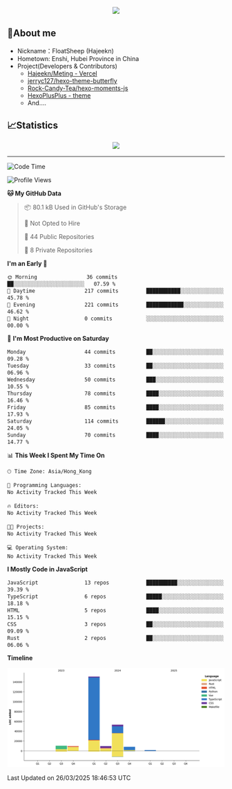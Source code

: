 <p align="center">
   <a href="https://git.io/typing-svg"><img src="https://readme-typing-svg.demolab.com?font=Fira+Code&pause=1000&color=F7DD11&center=true&vCenter=true&width=435&lines=Floating+in+the+clouds~;I'm+glad+to+meet+you+again" /></a>
</p>

## 🥱About me

- Nickname：FloatSheep (Hajeekn)
- Hometown: Enshi, Hubei Province in China
- Project(Developers & Contributors)
   - [Hajeekn/Meting - Vercel](https://github.com/hajeekn/vercel-meting)
   - [jerryc127/hexo-theme-butterfly](https://github.com/jerryc127/hexo-theme-butterfly)
   - [Rock-Candy-Tea/hexo-moments-js](https://github.com/Rock-Candy-Tea/hexo-moments-js)
   - [HexoPlusPlus - theme](https://github.com/HexoPlusPlus/HexoPlusPlus)
   - And....


## 📈Statistics

<div align="center">
<img src="https://github-readme-stats-git-masterrstaa-rickstaa.vercel.app/api?username=FloatSheep" />
</div>

---

<!--START_SECTION:waka-->
![Code Time](http://img.shields.io/badge/Code%20Time-318%20hrs%2048%20mins-blue)

![Profile Views](http://img.shields.io/badge/Profile%20Views-0-blue)

**🐱 My GitHub Data** 

> 📦 80.1 kB Used in GitHub's Storage 
 > 
> 🚫 Not Opted to Hire
 > 
> 📜 44 Public Repositories 
 > 
> 🔑 8 Private Repositories 
 > 
**I'm an Early 🐤** 

```text
🌞 Morning                36 commits          ██░░░░░░░░░░░░░░░░░░░░░░░   07.59 % 
🌆 Daytime                217 commits         ███████████░░░░░░░░░░░░░░   45.78 % 
🌃 Evening                221 commits         ████████████░░░░░░░░░░░░░   46.62 % 
🌙 Night                  0 commits           ░░░░░░░░░░░░░░░░░░░░░░░░░   00.00 % 
```
📅 **I'm Most Productive on Saturday** 

```text
Monday                   44 commits          ██░░░░░░░░░░░░░░░░░░░░░░░   09.28 % 
Tuesday                  33 commits          ██░░░░░░░░░░░░░░░░░░░░░░░   06.96 % 
Wednesday                50 commits          ███░░░░░░░░░░░░░░░░░░░░░░   10.55 % 
Thursday                 78 commits          ████░░░░░░░░░░░░░░░░░░░░░   16.46 % 
Friday                   85 commits          ████░░░░░░░░░░░░░░░░░░░░░   17.93 % 
Saturday                 114 commits         ██████░░░░░░░░░░░░░░░░░░░   24.05 % 
Sunday                   70 commits          ████░░░░░░░░░░░░░░░░░░░░░   14.77 % 
```


📊 **This Week I Spent My Time On** 

```text
🕑︎ Time Zone: Asia/Hong_Kong

💬 Programming Languages: 
No Activity Tracked This Week

🔥 Editors: 
No Activity Tracked This Week

🐱‍💻 Projects: 
No Activity Tracked This Week

💻 Operating System: 
No Activity Tracked This Week
```

**I Mostly Code in JavaScript** 

```text
JavaScript               13 repos            ██████████░░░░░░░░░░░░░░░   39.39 % 
TypeScript               6 repos             █████░░░░░░░░░░░░░░░░░░░░   18.18 % 
HTML                     5 repos             ████░░░░░░░░░░░░░░░░░░░░░   15.15 % 
CSS                      3 repos             ██░░░░░░░░░░░░░░░░░░░░░░░   09.09 % 
Rust                     2 repos             ██░░░░░░░░░░░░░░░░░░░░░░░   06.06 % 
```



**Timeline**

![Lines of Code chart](https://raw.githubusercontent.com/FloatSheep/FloatSheep/main/assets/bar_graph.png)


 Last Updated on 26/03/2025 18:46:53 UTC
<!--END_SECTION:waka-->

